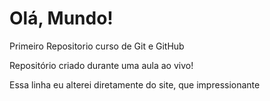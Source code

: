 # Olá, Mundo!
 Primeiro Repositorio curso de Git e GitHub

Repositório criado durante uma aula ao vivo!

Essa linha eu alterei diretamente do site, que impressionante

